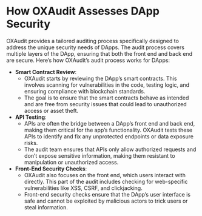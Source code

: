 # How OXAudit Assesses DApp Security

OXAudit provides a tailored auditing process specifically designed to address the unique security needs of DApps. The audit process covers multiple layers of the DApp, ensuring that both the front end and back end are secure. Here’s how OXAudit’s audit process works for DApps:

* **Smart Contract Review**:
  * OXAudit starts by reviewing the DApp’s smart contracts. This involves scanning for vulnerabilities in the code, testing logic, and ensuring compliance with blockchain standards.
  * The goal is to ensure that the smart contracts behave as intended and are free from security issues that could lead to unauthorized access or asset theft.
* **API Testing**:
  * APIs are often the bridge between a DApp’s front end and back end, making them critical for the app’s functionality. OXAudit tests these APIs to identify and fix any unprotected endpoints or data exposure risks.
  * The audit team ensures that APIs only allow authorized requests and don’t expose sensitive information, making them resistant to manipulation or unauthorized access.
* **Front-End Security Checks**:
  * OXAudit also focuses on the front end, which users interact with directly. This part of the audit includes checking for web-specific vulnerabilities like XSS, CSRF, and clickjacking.
  * Front-end security checks ensure that the DApp’s user interface is safe and cannot be exploited by malicious actors to trick users or steal information.
